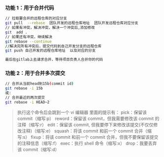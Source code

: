 ### 功能 1：用于合并代码

```bash
// 拉取要合并的远程仓库的对应分支
git pull  --rebase  团队开发的远程仓库地址  团队开发远程仓库对应分支
// 如果有冲突，解决冲突，解决一个冲突后,添加修改
git  add .
// 如果还有冲突，继续解决
git rebase --continue
//解决完所有冲突后，提交代码到自己开发分支的远程仓库
git push 自己开发的远程仓库地址  以及对应的分支

最后在gitlab上去请求合并，等待项目负责人合并你的代码
```

### 功能 2：用于合并多次提交

```bash
// 合并从当前head到15b(commit id)
git rebase -i 15b
或:
// 合并最近的两次提交
git rebase -i HEAD~2
```

> 执行这个命令后会跳到一个 vi 编辑器
> 里面的提示有：
> pick：保留该 commit（缩写:p）
> reword：保留该 commit，但我需要修改该 commit 的注释（缩写:r）
> edit：保留该 commit, 但我要停下来修改该提交(不仅仅修改注释)（缩写:e）
> squash：将该 commit 和前一个 commit 合并（缩写:s）
> fixup：将该 commit 和前一个 commit 合并，但我不要保留该提交的注释信息（缩写:f）
> exec：执行 shell 命令（缩写:x）
> drop：我要丢弃该 commit（缩写:d）
